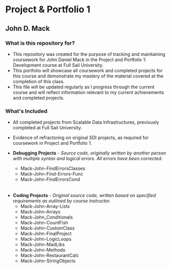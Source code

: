 # Project & Portfolio 1 #
## John D. Mack ##

### What is this repository for? ###

* This repository was created for the purpose of tracking and maintaining coursework for John Daniel Mack in the Project and Portfolio 1: Development course at Full Sail University.
* This portfolio will showcase all coursework and completed projects for this course and demonstrate my mastery of the material covered at the completion of this class.
* This file will be updated regularly as I progress through the current course and will reflect information relevant to my current achievements and completed projects.

### What's Included ##

* All completed projects from Scalable Data Infrastructures, previously completed at Full Sail University.
* Evidence of refractoring on original SDI projects, as required for coursework in Project and Portfolio 1.

* **Debugging Projects** - _Source code, originally written by another person with multiple syntax and logical errors.  All errors have been corrected._
	* Mack-John-FindErrorsClasses
	* Mack-John-Find-Errors-Func
	* Mack-John-FindErrorsCond

######
* **Coding Projects** - _Original source code, written based on specified requirements as outlined by course instructor._
	* Mack-John-Array-Lists
	* Mack-John-Arrays
	* Mack-John_Conditionals
	* Mack-John-CountFish
	* Mack-John-CustomClass
	* Mack-John-FinalProject
	* Mack-John-LogicLoops
	* Mack-John-MadLibs
	* Mack-John-Methods
	* Mack-John-RestaurantCalc
	* Mack-John-StringObjects